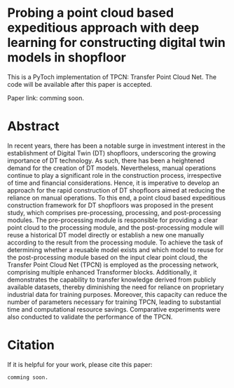 # Probing a point cloud based expeditious approach with deep learning for constructing digital twin models in shopfloor
This is a PyToch implementation of TPCN: Transfer Point Cloud Net.
The code will be available after this paper is accepted.

Paper link: comming soon.

# Abstract
In recent years, there has been a notable surge in investment interest in the establishment of Digital Twin (DT) shopfloors, underscoring the growing importance of DT technology. As such, there has been a heightened demand for the creation of DT models. Nevertheless, manual operations continue to play a significant role in the construction process, irrespective of time and financial considerations. Hence, it is imperative to develop an approach for the rapid construction of DT shopfloors aimed at reducing the reliance on manual operations. To this end, a point cloud based expeditious construction framework for DT shopfloors was proposed in the present study, which comprises pre-processing, processing, and post-processing modules. The pre-processing module is responsible for providing a clear point cloud to the processing module, and the post-processing module will reuse a historical DT model directly or establish a new one manually according to the result from the processing module. To achieve the task of determining whether a reusable model exists and which model to reuse for the post-processing module based on the input clear point cloud, the Transfer Point Cloud Net (TPCN) is employed as the processing network, comprising multiple enhanced Transformer blocks. Additionally, it demonstrates the capability to transfer knowledge derived from publicly available datasets, thereby diminishing the need for reliance on proprietary industrial data for training purposes. Moreover, this capacity can reduce the number of parameters necessary for training TPCN, leading to substantial time and computational resource savings. Comparative experiments were also conducted to validate the performance of the TPCN.

# Citation
If it is helpful for your work, please cite this paper:
```
comming soon.
```
